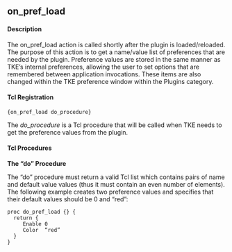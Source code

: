 ## on\_pref\_load

#### Description

The on\_pref\_load action is called shortly after the plugin is loaded/reloaded. The purpose of this action is to get a name/value list of preferences that are needed by the plugin. Preference values are stored in the same manner as TKE’s internal preferences, allowing the user to set options that are remembered between application invocations. These items are also changed within the TKE preference window within the Plugins category.

#### Tcl Registration

`{on_pref_load do_procedure}`

The _do\_procedure_ is a Tcl procedure that will be called when TKE needs to get the preference values from the plugin.

#### Tcl Procedures

**The “do” Procedure**

The “do” procedure must return a valid Tcl list which contains pairs of name and default value values (thus it must contain an even number of elements). The following example creates two preference values and specifies that their default values should be 0 and “red”:

	proc do_pref_load {} {
	  return {
	     Enable 0
	     Color  “red”
	  }
	}